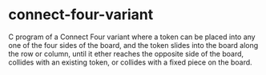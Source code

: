 # connect-four-variant
C program of a Connect Four variant where a token can be placed into any one of the four sides of the board, and the token slides into the board along the row or column, until it ether reaches the opposite side of the board, collides with an existing token, or collides with a fixed piece on the board.
